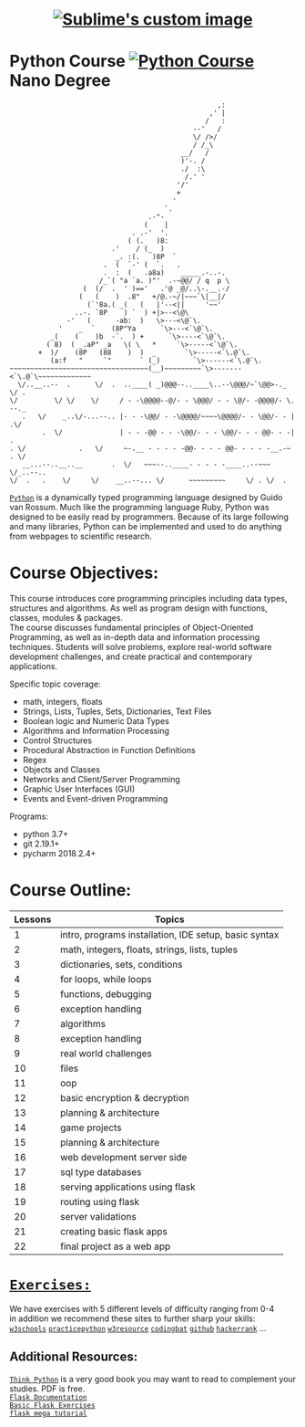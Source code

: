 <h1 align="center" text-align="center">
  <a href="https://www.python.org">
    <img src="https://www.python.org/static/opengraph-icon-200x200.png" alt="Sublime's custom image"/>
  </a>
</h1>

# Python Course [![Python Course](https://www.python.org/static/opengraph-icon-200x200.png)](https://www.python.org)  Nano Degree


```                         
                                                   ,:
                                                 ,' |
                                                /   :
                                             --'   /
                                             \/ />/
                                             / /_\
                                          __/   /
                                          )'-. /
                                          ./  :\
                                           /.' '
                                         '/'
                                         +
                                        '
                                      `.
                                  .-"-
                                 (    |
                              . .-'  '.
                             ( (.   )8:
                         .'    / (_  )
                          _. :(.   )8P  `     
                       .  (  `-' (  `.   .
                       .  :  (   .a8a)    _____.-..-.  
                      /_`( "a `a. )"'  .-~@@/ / q  p \
                  (  (/  .  ' )=='   .'@ _@/..\-.__.-/
                 (   (    )  .8"   +/@.-~/|~~~`\|__|/
                   (`'8a.( _(   (   |'--<||     '~~'
                ..-. `8P    ) `  ) +|>--<\@\
              -'   (      -ab:  )   \>---<\@`\.
            '    _  `    (8P"Ya      `\>---<`\@`\.
          _(    (    )b  -`.  ) +      `\>----<`\@`\.
         ( 8)  ( _.aP" _a   \( \   *     `\>-----<`\@`\.
       +  )/    (8P   (88    )  )  _       `\>-----<`\.@`\.
          (a:f   "     `"       ` (_)        `\>------<`\.@`\.
~~~~~~~~~~~~~~~~~~~~~~~~~~~~~~~~~~(__)~~~~~~~~~`\>-------<`\.@`\~~~~~~~~~~~~~
  \/..__..--  .      \/  .  ..____( _)@@@--..____\..--\@@@/~`\@@>-._   \/ .
\/         \/ \/    \/     / - -\@@@@--@/- - \@@@/ - - \@/- -@@@@/- \.   --._
   .   \/    _..\/-...--.. |- - -\@@/ - -\@@@@/~~~~\@@@@/- - \@@/- - |   .\/
        .  \/              | - - -@@ - - -\@@/- - - \@@/- - - @@- - -|      .
. \/             .   \/     ~-.__ - - - - -@@- - - - @@- - - - -__.-~  . \/
   __...--..__..__       .  \/   ~~~--..____- - - - -____..--~~~    \/_..--..
\/  .   .    \/     \/    __..--... \/      ~~~~~~~~~     \/ . \/  .
``` 
[`Python`](https://github.com/topics/python) is a dynamically typed programming language designed by Guido van Rossum. Much like the programming language Ruby, Python was designed to be easily read by programmers. Because of its large following and many libraries, Python can be implemented and used to do anything from webpages to scientific research.  


Course Objectives:  
==================
This course introduces core programming principles including data types, structures and algorithms.
As well as program design with functions, classes, modules & packages.  
The course discusses fundamental principles of Object-Oriented Programming, as
well as in-depth data and information processing techniques. Students will solve problems,
explore real-world software development challenges, and create practical and contemporary
applications.  
  
Specific topic coverage:  
* math, integers, floats  
* Strings, Lists, Tuples, Sets, Dictionaries, Text Files  
* Boolean logic and Numeric Data Types  
* Algorithms and Information Processing
* Control Structures
* Procedural Abstraction in Function Definitions
* Regex  
* Objects and Classes
* Networks and Client/Server Programming
* Graphic User Interfaces (GUI)
* Events and Event-driven Programming  
  
Programs:  
* python 3.7+  
* git 2.19.1+  
* pycharm 2018.2.4+  
  
    
Course Outline:  
===============

Lessons | Topics                                                | 
------- | ----------------------------------------------------- | 
   1    | intro, programs installation, IDE setup, basic syntax |     
   2    | math, integers, floats, strings, lists, tuples        | 
   3    | dictionaries, sets, conditions                        | 
   4    | for loops, while loops                                | 
   5    | functions, debugging                                  | 
   6    | exception handling                                    | 
   7    | algorithms                                            | 
   8    | exception handling                                    | 
   9    | real world challenges                                 | 
  10    | files                                                 | 
  11    | oop                                                   | 
  12    | basic encryption & decryption                         | 
  13    | planning & architecture                               | 
  14    | game projects                                         | 
  15    | planning & architecture                               | 
  16    | web development server side                           | 
  17    | sql type databases                                    | 
  18    | serving applications using flask                      | 
  19    | routing using flask                                   | 
  20    | server validations                                    | 
  21    | creating basic flask apps                             | 
  22    | final project as a web app                            | 

[`Exercises:`](https://github.com/yehonadav/python_course/tree/master/exercises)
===============================================================================

We have exercises with 5 different levels of difficulty ranging from 0-4  
in addition we recommend these sites to further sharp your skills:  
[`w3schools`](https://www.w3schools.com/python/python_exercises.asp)
[`practicepython`](https://www.practicepython.org/)
[`w3resource`](https://www.w3resource.com/python-exercises/python-basic-exercises.php)
[`codingbat`](https://codingbat.com/python)
[`github`](https://github.com/zhiwehu/Python-programming-exercises/blob/master/100%2B%20Python%20challenging%20programming%20exercises.txt)
[`hackerrank`](https://www.hackerrank.com/domains/python) ...  

Additional Resources:
---------------------  
[`Think Python`](https://greenteapress.com/wp/think-python-2e/) is a very good book you may want to read to complement your studies. PDF is free.  
[`Flask Documentation`](http://flask.pocoo.org/docs/1.0/tutorial/)  
[`Basic Flask Exercises`](https://pythonspot.com/flask-web-app-with-python/)  
[`flask mega tutorial`](https://blog.miguelgrinberg.com/post/the-flask-mega-tutorial-part-i-hello-world)  
